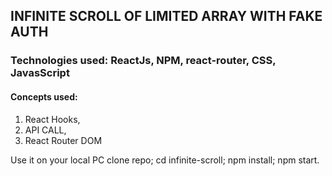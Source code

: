 ## INFINITE SCROLL OF LIMITED ARRAY WITH FAKE AUTH

### Technologies used: ReactJs, NPM, react-router, CSS, JavasScript

#### Concepts used: 
 1) React Hooks,
 2) API CALL,
 3) React Router DOM


Use it on your local PC
  clone repo;
  cd infinite-scroll;
  npm install;
  npm start.
